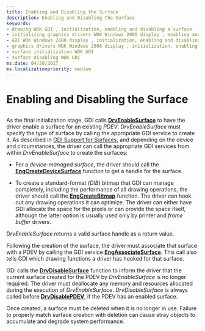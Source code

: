 ```yaml
---
title: Enabling and Disabling the Surface
description: Enabling and Disabling the Surface
keywords:
- drawing WDK GDI , initialization, enabling and disabling a surface
- initializing graphics drivers WDK Windows 2000 display , enabling and disabling a surface
- GDI WDK Windows 2000 display , initialization, enabling and disabling a surface
- graphics drivers WDK Windows 2000 display , initialization, enabling and disabling a surface
- surface initialization WDK GDI
- surface disabling WDK GDI
ms.date: 04/20/2017
ms.localizationpriority: medium
---
```


# Enabling and Disabling the Surface


## <span id="ddk_enabling_and_disabling_the_surface_gg"></span><span id="DDK_ENABLING_AND_DISABLING_THE_SURFACE_GG"></span>


As the final initialization stage, GDI calls [**DrvEnableSurface**](/windows/win32/api/winddi/nf-winddi-drvenablesurface) to have the driver enable a surface for an existing *PDEV*. *DrvEnableSurface* must specify the type of surface by calling the appropriate GDI service to create it. As described in [GDI Support for Surfaces](gdi-support-for-surfaces.md), and depending on the device and circumstances, the driver can call the appropriate GDI services from within *DrvEnableSurface* to create the surfaces:

-   For a *device-managed surface*, the driver should call the [**EngCreateDeviceSurface**](/windows/win32/api/winddi/nf-winddi-engcreatedevicesurface) function to get a handle for the surface.

-   To create a standard-format (*DIB*) bitmap that GDI can manage completely, including the performance of all drawing operations, the driver should call the [**EngCreateBitmap**](/windows/win32/api/winddi/nf-winddi-engcreatebitmap) function. The driver can hook out any drawing operations it can optimize. The driver can either have GDI allocate the space for the pixels or can provide the space itself, although the latter option is usually used only by printer and *frame buffer* drivers.

*DrvEnableSurface* returns a valid surface handle as a return value.

Following the creation of the surface, the driver must associate that surface with a PDEV by calling the GDI service [**EngAssociateSurface**](/windows/win32/api/winddi/nf-winddi-engassociatesurface). This call also tells GDI which drawing functions a driver has hooked for that surface.

GDI calls the [**DrvDisableSurface**](/windows/win32/api/winddi/nf-winddi-drvdisablesurface) function to inform the driver that the current surface created for the PDEV by *DrvEnableSurface* is no longer required. The driver must deallocate any memory and resources allocated during the execution of *DrvEnableSurface*. *DrvDisableSurface* is always called before [**DrvDisablePDEV**](/windows/win32/api/winddi/nf-winddi-drvdisablepdev), if the PDEV has an enabled surface.

Once created, a surface must be deleted when it is no longer in use. Failure to properly match surface creation with deletion can cause stray objects to accumulate and degrade system performance.

